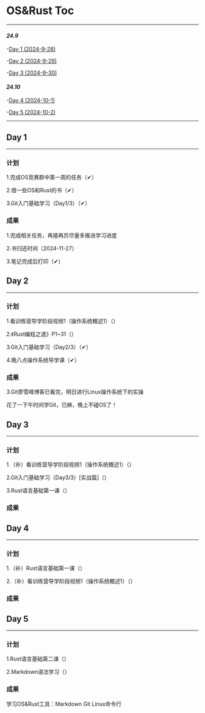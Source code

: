 # OS&Rust Toc

---

#### *24.9*
-[Day 1 (2024-9-28)](#day-1)  

-[Day 2 (2024-9-29)](#day-2)  

-[Day 3 (2024-9-30)](#day-3)  

#### *24.10*
-[Day 4 (2024-10-1)](#day-4)  

-[Day 5 (2024-10-2)](#day-5)  

---

## Day 1

---

### 计划
1.完成OS竞赛群中第一周的任务（✔）  

2.借一些OS和Rust的书（✔）  

3.Git入门基础学习（Day1/3）（✔）

### 成果
1.完成相关任务，再接再厉尽量多推进学习进度  

2.书归还时间（2024-11-27）  

3.笔记完成后打印（✔）

## Day 2

---

### 计划
1.看训练营导学阶段视频1（操作系统概述1）（）  

2.《Rust编程之道》P1~31（）  

3.Git入门基础学习（Day2/3）（✔）  

4.晚八点操作系统导学课（✔）

### 成果
3.Git廖雪峰博客已看完，明日进行Linux操作系统下的实操  

花了一下午时间学Git，已麻，晚上不碰OS了！

## Day 3

---

### 计划
1.（补）看训练营导学阶段视频1（操作系统概述1）（）  

2.Git入门基础学习（Day3/3）[实战篇]（）  

3.Rust语言基础第一课（）  

### 成果

##  Day 4

---

### 计划
1.（补）Rust语言基础第一课（）  

2.（补）看训练营导学阶段视频1（操作系统概述1）（）  

### 成果

## Day 5

---

### 计划
1.Rust语言基础第二课（）

2.Markdown语法学习（）

### 成果

学习OS&Rust工具：Markdown  Git  Linux命令行
